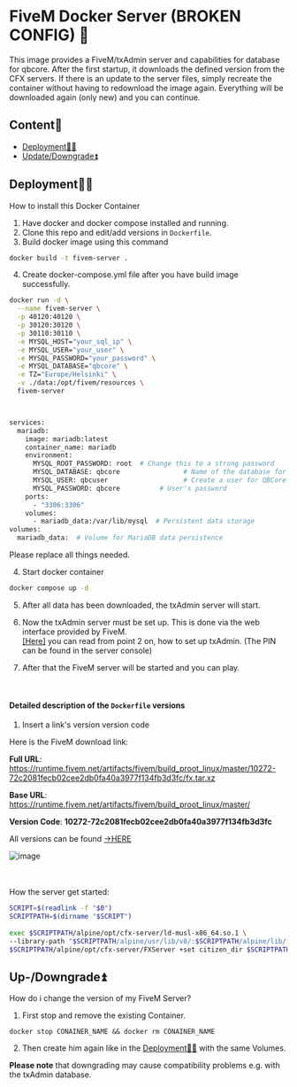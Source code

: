 # FiveM Docker Server (BROKEN CONFIG) 🦺

This image provides a FiveM/txAdmin server and capabilities for database for qbcore. After the first startup, it downloads the defined version from the CFX servers. If there is an update to the server files, simply recreate the container without having to redownload the image again. Everything will be downloaded again (only new) and you can continue.
## Content🧾

* [Deployment👩‍💻](https://github.com/Lezeko/fivem-docker-server?tab=readme-ov-file#deployment)
* [Update/Downgrade⏫](https://github.com/Lezeko/fivem-docker-server?tab=readme-ov-file#up-downgrade)


## Deployment👩‍💻

How to install this Docker Container

1. Have docker and docker compose installed and running.
2. Clone this repo and edit/add versions in `Dockerfile`.
3. Build docker image using this command
```bash
docker build -t fivem-server .
```
4. Create docker-compose.yml file after you have build image successfully.
```bash
docker run -d \
  --name fivem-server \
  -p 40120:40120 \
  -p 30120:30120 \
  -p 30110:30110 \
  -e MYSQL_HOST="your_sql_ip" \
  -e MYSQL_USER="your_user" \
  -e MYSQL_PASSWORD="your_password" \
  -e MYSQL_DATABASE="qbcore" \
  -e TZ="Europe/Helsinki" \
  -v ./data:/opt/fivem/resources \
  fivem-server



services:
  mariadb:
    image: mariadb:latest
    container_name: mariadb
    environment:
      MYSQL_ROOT_PASSWORD: root  # Change this to a strong password
      MYSQL_DATABASE: qbcore                # Name of the database for QBCore
      MYSQL_USER: qbcuser                   # Create a user for QBCore
      MYSQL_PASSWORD: qbcore          # User's password
    ports:
      - "3306:3306"
    volumes:
      - mariadb_data:/var/lib/mysql  # Persistent data storage
volumes:
  mariadb_data:  # Volume for MariaDB data persistence
```
Please replace all things needed.

4. Start docker container
```bash
docker compose up -d
```

5. After all data has been downloaded, the txAdmin server will start.

6. Now the txAdmin server must be set up. This is done via the web interface provided by FiveM.<br>
   [[Here]](https://docs.fivem.net/docs/server-manual/setting-up-a-server-txadmin/#start-the-server) you can read from point 2 on, how to set up txAdmin. (The PIN can be found in the server console)

7. After that the FiveM server will be started and you can play.

<br>

#### Detailed description of the `Dockerfile` versions
1. Insert a link's version version code<br>
    

Here is the FiveM download link:

**Full URL**: https://runtime.fivem.net/artifacts/fivem/build_proot_linux/master/10272-72c2081fecb02cee2db0fa40a3977f134fb3d3fc/fx.tar.xz

**Base URL**: https://runtime.fivem.net/artifacts/fivem/build_proot_linux/master/

**Version Code**: **10272-72c2081fecb02cee2db0fa40a3977f134fb3d3fc**


All versions can be found [->HERE](https://runtime.fivem.net/artifacts/fivem/build_proot_linux/master/)<br>
 
![image](https://github.com/Auhrus/fivem-docker-server/assets/57270834/8752e275-54ca-4ba7-a141-473bc0be4d70 "CFX artifacts")

<br><br>
How the server get started:

```bash
SCRIPT=$(readlink -f "$0")
SCRIPTPATH=$(dirname "$SCRIPT")
	
exec $SCRIPTPATH/alpine/opt/cfx-server/ld-musl-x86_64.so.1 \
--library-path "$SCRIPTPATH/alpine/usr/lib/v8/:$SCRIPTPATH/alpine/lib/:$SCRIPTPATH/alpine/usr/lib/" -- \
$SCRIPTPATH/alpine/opt/cfx-server/FXServer +set citizen_dir $SCRIPTPATH/alpine/opt/cfx-server/citizen/ $*
```


## Up-/Downgrade⏫

How do i change the version of my FiveM Server?

1. First stop and remove the existing Container.
```shell
docker stop CONAINER_NAME && docker rm CONAINER_NAME
```
2. Then create him again like in the [Deployment👩‍💻](https://github.com/Auhrus/fivem-docker-server?tab=readme-ov-file#deployment) with the same Volumes.

**Please note** that downgrading may cause compatibility problems e.g. with the txAdmin database.